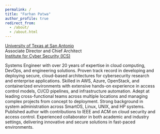 ```yaml
---
permalink: /
title: "Farhan Patwa"
author_profile: true
redirect_from: 
  - /about/
  - /about.html
---
```


[University of Texas at San Antonio](https://www.utsa.edu)<br>
Associate Director and Chief Architect <br>
[Institute for Cyber Security (ICS)](https://ics.utsa.edu)

Systems Engineer with over 20 years of expertise in cloud computing, DevOps, and engineering solutions. Proven track record in developing and deploying secure, cloud-based architectures for cybersecurity research and enterprise applications. Skilled in AWS, Azure, OpenStack, and containerized environments with extensive hands-on experience in access control models, CI/CD pipelines, and infrastructure automation. Adept at leading cross-functional teams across multiple locations and managing complex projects from concept to deployment. Strong background in system administration across SmartOS, Linux, UNIX, and HP systems. Published author with contributions to IEEE and ACM on cloud security and access control. Experienced collaborator in both academic and industry settings, delivering innovative and secure solutions in fast-paced environments.
